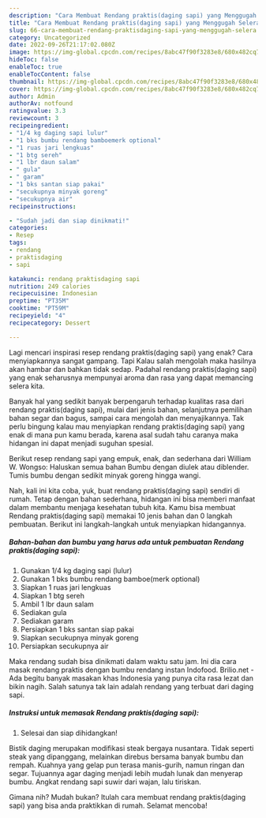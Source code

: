 ```yaml
---
description: "Cara Membuat Rendang praktis(daging sapi) yang Menggugah Selera "
title: "Cara Membuat Rendang praktis(daging sapi) yang Menggugah Selera "
slug: 66-cara-membuat-rendang-praktisdaging-sapi-yang-menggugah-selera
category: Uncategorized
date: 2022-09-26T21:17:02.080Z
image: https://img-global.cpcdn.com/recipes/8abc47f90f3283e8/680x482cq70/rendang-praktisdaging-sapi-foto-resep-utama.jpg
hideToc: false
enableToc: true
enableTocContent: false
thumbnail: https://img-global.cpcdn.com/recipes/8abc47f90f3283e8/680x482cq70/rendang-praktisdaging-sapi-foto-resep-utama.jpg
cover: https://img-global.cpcdn.com/recipes/8abc47f90f3283e8/680x482cq70/rendang-praktisdaging-sapi-foto-resep-utama.jpg
author: Admin
authorAv: notfound
ratingvalue: 3.3
reviewcount: 3
recipeingredient:
- "1/4 kg daging sapi lulur"
- "1 bks bumbu rendang bamboemerk optional"
- "1 ruas jari lengkuas"
- "1 btg sereh"
- "1 lbr daun salam"
- " gula"
- " garam"
- "1 bks santan siap pakai"
- "secukupnya minyak goreng"
- "secukupnya air"
recipeinstructions:

- "Sudah jadi dan siap dinikmati!"
categories:
- Resep
tags:
- rendang
- praktisdaging
- sapi

katakunci: rendang praktisdaging sapi 
nutrition: 249 calories
recipecuisine: Indonesian
preptime: "PT35M"
cooktime: "PT59M"
recipeyield: "4"
recipecategory: Dessert

---
```



Lagi mencari inspirasi resep rendang praktis(daging sapi) yang enak? Cara menyiapkannya sangat gampang. Tapi Kalau salah mengolah maka hasilnya akan hambar dan bahkan tidak sedap. Padahal rendang praktis(daging sapi) yang enak seharusnya mempunyai aroma dan rasa yang dapat memancing selera kita.


Banyak hal yang sedikit banyak berpengaruh terhadap kualitas rasa dari rendang praktis(daging sapi), mulai dari jenis bahan, selanjutnya pemilihan bahan segar dan bagus, sampai cara mengolah dan menyajikannya. Tak perlu bingung kalau mau menyiapkan rendang praktis(daging sapi) yang enak di mana pun kamu berada, karena asal sudah tahu caranya maka hidangan ini dapat menjadi suguhan spesial.

Berikut resep rendang sapi yang empuk, enak, dan sederhana dari William W. Wongso: Haluskan semua bahan Bumbu dengan diulek atau diblender. Tumis bumbu dengan sedikit minyak goreng hingga wangi.


Nah, kali ini kita coba, yuk, buat rendang praktis(daging sapi) sendiri di rumah. Tetap dengan bahan sederhana, hidangan ini bisa memberi manfaat dalam membantu menjaga kesehatan tubuh kita. Kamu bisa membuat Rendang praktis(daging sapi) memakai 10 jenis bahan dan 0 langkah pembuatan. Berikut ini langkah-langkah untuk menyiapkan hidangannya.

<!--inarticleads1-->

##### Bahan-bahan dan bumbu yang harus ada untuk pembuatan Rendang praktis(daging sapi):

1. Gunakan 1/4 kg daging sapi (lulur)
1. Gunakan 1 bks bumbu rendang bamboe(merk optional)
1. Siapkan 1 ruas jari lengkuas
1. Siapkan 1 btg sereh
1. Ambil 1 lbr daun salam
1. Sediakan  gula
1. Sediakan  garam
1. Persiapkan 1 bks santan siap pakai
1. Siapkan secukupnya minyak goreng
1. Persiapkan secukupnya air


Maka rendang sudah bisa dinikmati dalam waktu satu jam. Ini dia cara masak rendang praktis dengan bumbu rendang instan Indofood. Brilio.net - Ada begitu banyak masakan khas Indonesia yang punya cita rasa lezat dan bikin nagih. Salah satunya tak lain adalah rendang yang terbuat dari daging sapi. 

<!--inarticleads2-->

##### Instruksi untuk memasak Rendang praktis(daging sapi):


1. Selesai dan siap dihidangkan!

Bistik daging merupakan modifikasi steak bergaya nusantara. Tidak seperti steak yang dipanggang, melainkan direbus bersama banyak bumbu dan rempah. Kuahnya yang gelap pun terasa manis-gurih, namun ringan dan segar. Tujuannya agar daging menjadi lebih mudah lunak dan menyerap bumbu. Angkat rendang sapi suwir dari wajan, lalu tiriskan. 

Gimana nih? Mudah bukan? Itulah cara membuat rendang praktis(daging sapi) yang bisa anda praktikkan di rumah. Selamat mencoba!
